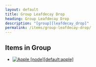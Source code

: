 ```yaml
---
layout: default
title: Group Leafdecay Drop
heading: Group Leafdecay Drop
description: "[group][leafdecay_drop]"
permalink: /items/group-leafdecay-drop/
---
```



## Items in Group

<ul class="list-items">
    <li><a href="{{site.baseurl}}/items/default-apple/"><img src="{{site.baseurl}}/assets/img/items/itemcubes/default_apple.png" data-toggle="tooltip" title="Apple [node][default:apple]"></a></li>
</ul>
